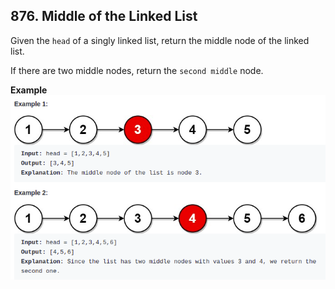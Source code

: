 ## 876. Middle of the Linked List

Given the `head` of a singly linked list, return the middle node of the linked list.

If there are two middle nodes, return the `second middle` node.

**Example**
![middle of a linked list](./middle-of-linked-list.png)


